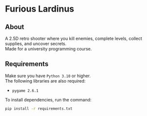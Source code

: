 # Furious Lardinus

## About
A 2.5D retro shooter where you kill enemies, complete levels, collect supplies, and uncover secrets.  
Made for a university programming course.

## Requirements
Make sure you have `Python 3.10` or higher.<br>
The following libraries are also required:
- `pygame 2.6.1`

To install dependencies, run the command:
```bash
pip install -r requirements.txt
```
